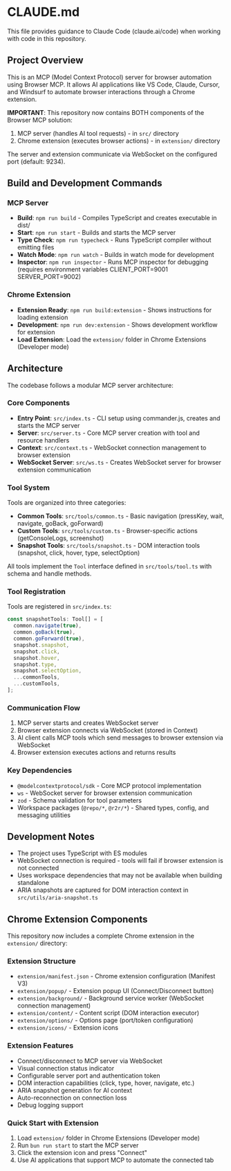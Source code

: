 # CLAUDE.md

This file provides guidance to Claude Code (claude.ai/code) when working with code in this repository.

## Project Overview

This is an MCP (Model Context Protocol) server for browser automation using Browser MCP. It allows AI applications like VS Code, Claude, Cursor, and Windsurf to automate browser interactions through a Chrome extension.

**IMPORTANT**: This repository now contains BOTH components of the Browser MCP solution:
1. MCP server (handles AI tool requests) - in `src/` directory
2. Chrome extension (executes browser actions) - in `extension/` directory

The server and extension communicate via WebSocket on the configured port (default: 9234).

## Build and Development Commands

### MCP Server
- **Build**: `npm run build` - Compiles TypeScript and creates executable in dist/
- **Start**: `npm run start` - Builds and starts the MCP server
- **Type Check**: `npm run typecheck` - Runs TypeScript compiler without emitting files
- **Watch Mode**: `npm run watch` - Builds in watch mode for development
- **Inspector**: `npm run inspector` - Runs MCP inspector for debugging (requires environment variables CLIENT_PORT=9001 SERVER_PORT=9002)

### Chrome Extension
- **Extension Ready**: `npm run build:extension` - Shows instructions for loading extension
- **Development**: `npm run dev:extension` - Shows development workflow for extension
- **Load Extension**: Load the `extension/` folder in Chrome Extensions (Developer mode)

## Architecture

The codebase follows a modular MCP server architecture:

### Core Components

- **Entry Point**: `src/index.ts` - CLI setup using commander.js, creates and starts the MCP server
- **Server**: `src/server.ts` - Core MCP server creation with tool and resource handlers
- **Context**: `src/context.ts` - WebSocket connection management to browser extension
- **WebSocket Server**: `src/ws.ts` - Creates WebSocket server for browser extension communication

### Tool System

Tools are organized into three categories:
- **Common Tools**: `src/tools/common.ts` - Basic navigation (pressKey, wait, navigate, goBack, goForward)
- **Custom Tools**: `src/tools/custom.ts` - Browser-specific actions (getConsoleLogs, screenshot)
- **Snapshot Tools**: `src/tools/snapshot.ts` - DOM interaction tools (snapshot, click, hover, type, selectOption)

All tools implement the `Tool` interface defined in `src/tools/tool.ts` with schema and handle methods.

### Tool Registration

Tools are registered in `src/index.ts`:
```typescript
const snapshotTools: Tool[] = [
  common.navigate(true),
  common.goBack(true),
  common.goForward(true),
  snapshot.snapshot,
  snapshot.click,
  snapshot.hover,
  snapshot.type,
  snapshot.selectOption,
  ...commonTools,
  ...customTools,
];
```

### Communication Flow

1. MCP server starts and creates WebSocket server
2. Browser extension connects via WebSocket (stored in Context)
3. AI client calls MCP tools which send messages to browser extension via WebSocket
4. Browser extension executes actions and returns results

### Key Dependencies

- `@modelcontextprotocol/sdk` - Core MCP protocol implementation
- `ws` - WebSocket server for browser extension communication
- `zod` - Schema validation for tool parameters
- Workspace packages (`@repo/*`, `@r2r/*`) - Shared types, config, and messaging utilities

## Development Notes

- The project uses TypeScript with ES modules
- WebSocket connection is required - tools will fail if browser extension is not connected
- Uses workspace dependencies that may not be available when building standalone
- ARIA snapshots are captured for DOM interaction context in `src/utils/aria-snapshot.ts`

## Chrome Extension Components

This repository now includes a complete Chrome extension in the `extension/` directory:

### Extension Structure
- `extension/manifest.json` - Chrome extension configuration (Manifest V3)
- `extension/popup/` - Extension popup UI (Connect/Disconnect button)
- `extension/background/` - Background service worker (WebSocket connection management)
- `extension/content/` - Content script (DOM interaction executor)
- `extension/options/` - Options page (port/token configuration)
- `extension/icons/` - Extension icons

### Extension Features
- Connect/disconnect to MCP server via WebSocket
- Visual connection status indicator
- Configurable server port and authentication token
- DOM interaction capabilities (click, type, hover, navigate, etc.)
- ARIA snapshot generation for AI context
- Auto-reconnection on connection loss
- Debug logging support

### Quick Start with Extension
1. Load `extension/` folder in Chrome Extensions (Developer mode)
2. Run `bun run start` to start the MCP server
3. Click the extension icon and press "Connect"
4. Use AI applications that support MCP to automate the connected tab